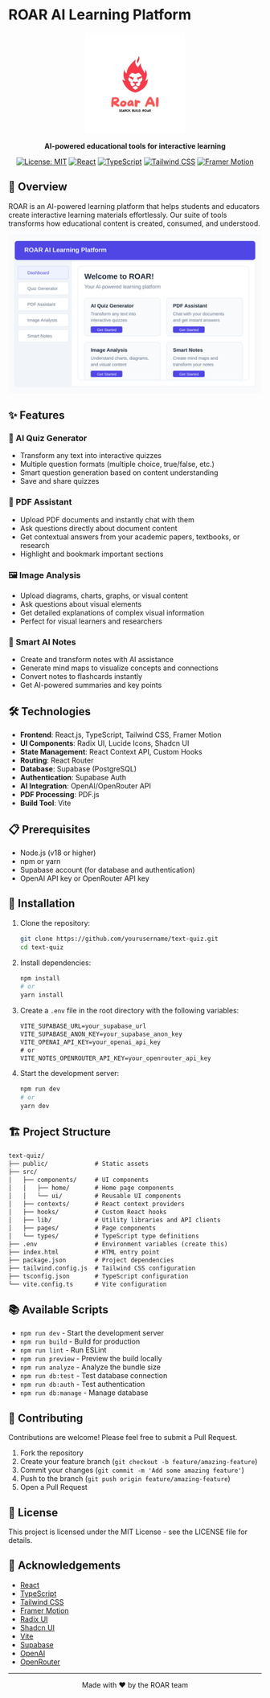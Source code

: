# ROAR AI Learning Platform

<div align="center">
  <img src="./public/logo.jpg" alt="ROAR AI Learning Platform" width="200"/>
  <p><strong>AI-powered educational tools for interactive learning</strong></p>
  
  [![License: MIT](https://img.shields.io/badge/License-MIT-blue.svg)](https://opensource.org/licenses/MIT)
  [![React](https://img.shields.io/badge/React-18.x-61DAFB?logo=react&logoColor=white)](https://reactjs.org/)
  [![TypeScript](https://img.shields.io/badge/TypeScript-5.x-3178C6?logo=typescript&logoColor=white)](https://www.typescriptlang.org/)
  [![Tailwind CSS](https://img.shields.io/badge/Tailwind_CSS-3.x-38B2AC?logo=tailwind-css&logoColor=white)](https://tailwindcss.com/)
  [![Framer Motion](https://img.shields.io/badge/Framer_Motion-11.x-0055FF?logo=framer&logoColor=white)](https://www.framer.com/motion/)
</div>

## 🚀 Overview

ROAR is an AI-powered learning platform that helps students and educators create interactive learning materials effortlessly. Our suite of tools transforms how educational content is created, consumed, and understood.

<p align="center">
  <img src="./public/screenshots/interface.svg" alt="ROAR Interface" width="700" />
</p>

## ✨ Features

### 📝 AI Quiz Generator
- Transform any text into interactive quizzes
- Multiple question formats (multiple choice, true/false, etc.)
- Smart question generation based on content understanding
- Save and share quizzes

### 📄 PDF Assistant
- Upload PDF documents and instantly chat with them
- Ask questions directly about document content
- Get contextual answers from your academic papers, textbooks, or research
- Highlight and bookmark important sections

### 🖼️ Image Analysis
- Upload diagrams, charts, graphs, or visual content
- Ask questions about visual elements
- Get detailed explanations of complex visual information
- Perfect for visual learners and researchers

### 📒 Smart AI Notes
- Create and transform notes with AI assistance
- Generate mind maps to visualize concepts and connections
- Convert notes to flashcards instantly
- Get AI-powered summaries and key points

## 🛠️ Technologies

- **Frontend**: React.js, TypeScript, Tailwind CSS, Framer Motion
- **UI Components**: Radix UI, Lucide Icons, Shadcn UI
- **State Management**: React Context API, Custom Hooks
- **Routing**: React Router
- **Database**: Supabase (PostgreSQL)
- **Authentication**: Supabase Auth
- **AI Integration**: OpenAI/OpenRouter API
- **PDF Processing**: PDF.js
- **Build Tool**: Vite

## 📋 Prerequisites

- Node.js (v18 or higher)
- npm or yarn
- Supabase account (for database and authentication)
- OpenAI API key or OpenRouter API key

## 🔧 Installation

1. Clone the repository:
   ```bash
   git clone https://github.com/yourusername/text-quiz.git
   cd text-quiz
   ```

2. Install dependencies:
   ```bash
   npm install
   # or
   yarn install
   ```

3. Create a `.env` file in the root directory with the following variables:
   ```
   VITE_SUPABASE_URL=your_supabase_url
   VITE_SUPABASE_ANON_KEY=your_supabase_anon_key
   VITE_OPENAI_API_KEY=your_openai_api_key
   # or
   VITE_NOTES_OPENROUTER_API_KEY=your_openrouter_api_key
   ```

4. Start the development server:
   ```bash
   npm run dev
   # or
   yarn dev
   ```

## 🏗️ Project Structure

```
text-quiz/
├── public/             # Static assets
├── src/
│   ├── components/     # UI components
│   │   ├── home/       # Home page components
│   │   └── ui/         # Reusable UI components
│   ├── contexts/       # React context providers
│   ├── hooks/          # Custom React hooks
│   ├── lib/            # Utility libraries and API clients
│   ├── pages/          # Page components
│   └── types/          # TypeScript type definitions
├── .env                # Environment variables (create this)
├── index.html          # HTML entry point
├── package.json        # Project dependencies
├── tailwind.config.js  # Tailwind CSS configuration
├── tsconfig.json       # TypeScript configuration
└── vite.config.ts      # Vite configuration
```

## 📚 Available Scripts

- `npm run dev` - Start the development server
- `npm run build` - Build for production
- `npm run lint` - Run ESLint
- `npm run preview` - Preview the build locally
- `npm run analyze` - Analyze the bundle size
- `npm run db:test` - Test database connection
- `npm run db:auth` - Test authentication
- `npm run db:manage` - Manage database

## 🤝 Contributing

Contributions are welcome! Please feel free to submit a Pull Request.

1. Fork the repository
2. Create your feature branch (`git checkout -b feature/amazing-feature`)
3. Commit your changes (`git commit -m 'Add some amazing feature'`)
4. Push to the branch (`git push origin feature/amazing-feature`)
5. Open a Pull Request

## 📄 License

This project is licensed under the MIT License - see the LICENSE file for details.

## 🙏 Acknowledgements

- [React](https://reactjs.org/)
- [TypeScript](https://www.typescriptlang.org/)
- [Tailwind CSS](https://tailwindcss.com/)
- [Framer Motion](https://www.framer.com/motion/)
- [Radix UI](https://www.radix-ui.com/)
- [Shadcn UI](https://ui.shadcn.com/)
- [Vite](https://vitejs.dev/)
- [Supabase](https://supabase.io/)
- [OpenAI](https://openai.com/)
- [OpenRouter](https://openrouter.ai/)

---

<div align="center">
  <p>Made with ❤️ by the ROAR team</p>
</div> 